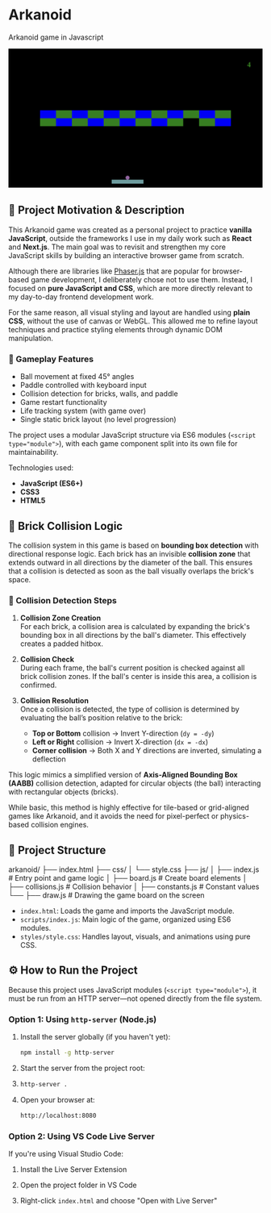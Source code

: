# Arkanoid
Arkanoid game in Javascript

![Gameplay Screenshot](assets/arkanoid.png)

## 🎯 Project Motivation & Description

This Arkanoid game was created as a personal project to practice **vanilla JavaScript**, outside the frameworks I use in my daily work such as **React** and **Next.js**. The main goal was to revisit and strengthen my core JavaScript skills by building an interactive browser game from scratch.

Although there are libraries like [Phaser.js](https://phaser.io/) that are popular for browser-based game development, I deliberately chose not to use them. Instead, I focused on **pure JavaScript and CSS**, which are more directly relevant to my day-to-day frontend development work.

For the same reason, all visual styling and layout are handled using **plain CSS**, without the use of canvas or WebGL. This allowed me to refine layout techniques and practice styling elements through dynamic DOM manipulation.

### 🧪 Gameplay Features

- Ball movement at fixed 45° angles
- Paddle controlled with keyboard input
- Collision detection for bricks, walls, and paddle
- Game restart functionality
- Life tracking system (with game over)
- Single static brick layout (no level progression)

The project uses a modular JavaScript structure via ES6 modules (`<script type="module">`), with each game component split into its own file for maintainability.

Technologies used:

- **JavaScript (ES6+)**
- **CSS3**
- **HTML5**

## 🧱 Brick Collision Logic

The collision system in this game is based on **bounding box detection** with directional response logic. Each brick has an invisible **collision zone** that extends outward in all directions by the diameter of the ball. This ensures that a collision is detected as soon as the ball visually overlaps the brick's space.

### 🧮 Collision Detection Steps

1. **Collision Zone Creation**  
   For each brick, a collision area is calculated by expanding the brick's bounding box in all directions by the ball's diameter. This effectively creates a padded hitbox.

2. **Collision Check**  
   During each frame, the ball's current position is checked against all brick collision zones. If the ball's center is inside this area, a collision is confirmed.

3. **Collision Resolution**  
   Once a collision is detected, the type of collision is determined by evaluating the ball’s position relative to the brick:
   
   - **Top or Bottom** collision → Invert Y-direction (`dy = -dy`)
   - **Left or Right** collision → Invert X-direction (`dx = -dx`)
   - **Corner collision** → Both X and Y directions are inverted, simulating a deflection

This logic mimics a simplified version of **Axis-Aligned Bounding Box (AABB)** collision detection, adapted for circular objects (the ball) interacting with rectangular objects (bricks).

While basic, this method is highly effective for tile-based or grid-aligned games like Arkanoid, and it avoids the need for pixel-perfect or physics-based collision engines.

## 📁 Project Structure

arkanoid/
├── index.html
├── css/
│   └── style.css
├── js/
│   ├── index.js         # Entry point and game logic
│   ├── board.js         # Create board elements
│   ├── collisions.js    # Collision behavior
│   ├── constants.js     # Constant values
└── ├── draw.js          # Drawing the game board on the screen


- `index.html`: Loads the game and imports the JavaScript module.
- `scripts/index.js`: Main logic of the game, organized using ES6 modules.
- `styles/style.css`: Handles layout, visuals, and animations using pure CSS.

## ⚙️ How to Run the Project

Because this project uses JavaScript modules (`<script type="module">`), it must be run from an HTTP server—not opened directly from the file system.

### Option 1: Using `http-server` (Node.js)

1. Install the server globally (if you haven't yet):

   ```bash
   npm install -g http-server
2. Start the server from the project root:
3. ```bash
   http-server .
4. Open your browser at:
   ```bash
   http://localhost:8080

###  Option 2: Using VS Code Live Server
If you're using Visual Studio Code:

1. Install the Live Server Extension

2. Open the project folder in VS Code

3. Right-click `index.html` and choose "Open with Live Server"




